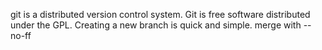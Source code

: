 git is a distributed version control system.
Git is free software distributed under the GPL.
Creating a new branch is quick and simple.
merge with --no-ff
